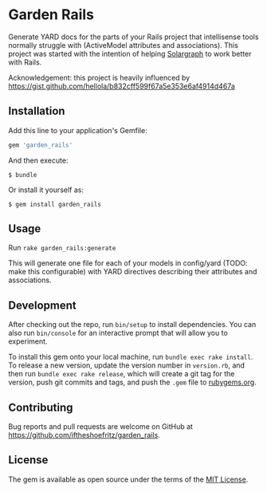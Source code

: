 # Garden Rails

Generate YARD docs for the parts of your Rails project that intellisense tools normally struggle with (ActiveModel attributes and associations). This project was started with the intention of helping [Solargraph](https://solargraph.org) to work better with Rails.

Acknowledgement: this project is heavily influenced by https://gist.github.com/hellola/b832cff599f67a5e353e6af4914d467a

## Installation

Add this line to your application's Gemfile:

```ruby
gem 'garden_rails'
```

And then execute:

    $ bundle

Or install it yourself as:

    $ gem install garden_rails

## Usage

Run `rake garden_rails:generate`

This will generate one file for each of your models in config/yard (TODO: make this configurable) with YARD directives describing their attributes and associations.

## Development

After checking out the repo, run `bin/setup` to install dependencies. You can also run `bin/console` for an interactive prompt that will allow you to experiment.

To install this gem onto your local machine, run `bundle exec rake install`. To release a new version, update the version number in `version.rb`, and then run `bundle exec rake release`, which will create a git tag for the version, push git commits and tags, and push the `.gem` file to [rubygems.org](https://rubygems.org).

## Contributing

Bug reports and pull requests are welcome on GitHub at https://github.com/iftheshoefritz/garden_rails.

## License

The gem is available as open source under the terms of the [MIT License](https://opensource.org/licenses/MIT).
